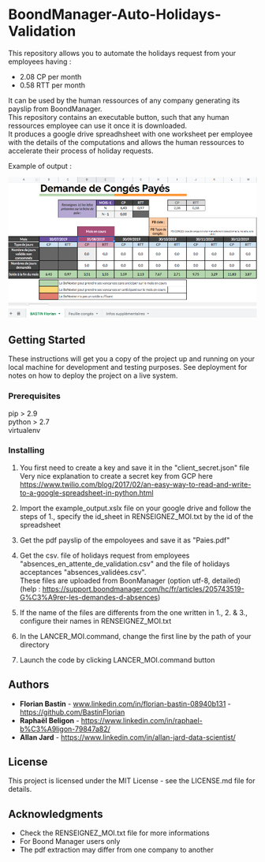 # BoondManager-Auto-Holidays-Validation

This repository allows you to automate the holidays request from your employees having :<br />

- 2.08 CP per month <br /> 
- 0.58 RTT per month <br /> 

It can be used by the human ressources of any company generating its payslip from BoondManager. <br />
This repository contains an executable button, such that any human ressources employee can use it once it is downloaded. <br />
It produces a google drive spreadhsheet with one worksheet per employee with the details of the computations and allows the human ressources to accelerate their process of holiday requests. <br />

Example of output : <br />

![](example_img_output.png)

## Getting Started

These instructions will get you a copy of the project up and running on your local machine for development and testing purposes. See deployment for notes on how to deploy the project on a live system. 

### Prerequisites

pip > 2.9 <br />
python > 2.7 <br />
virtualenv <br />


### Installing

1. You first need to create a key and save it in the "client_secret.json" file <br /> 
Very nice explanation to create a secret key from GCP here
https://www.twilio.com/blog/2017/02/an-easy-way-to-read-and-write-to-a-google-spreadsheet-in-python.html

2. Import the example_output.xslx file on your google drive and follow the steps of 1., specify the id_sheet in RENSEIGNEZ_MOI.txt by the id of the spreadsheet

3. Get the pdf payslip of the empoloyees and save it as "Paies.pdf"

4. Get the csv. file of holidays request from employees "absences_en_attente_de_validation.csv" and the file of holidays acceptances "absences_validées.csv". <br /> 
These files are uploaded from BoonManager (option utf-8, detailed) <br /> (help : https://support.boondmanager.com/hc/fr/articles/205743519-G%C3%A9rer-les-demandes-d-absences)

5. If the name of the files are differents from the one written in 1., 2. & 3., configure their names in RENSEIGNEZ_MOI.txt

6. In the LANCER_MOI.command, change the first line by the path of your directory

7. Launch the code by clicking LANCER_MOI.command button
  
## Authors

* **Florian Bastin** - www.linkedin.com/in/florian-bastin-08940b131 - https://github.com/BastinFlorian
* **Raphaël Beligon** - https://www.linkedin.com/in/raphael-b%C3%A9ligon-79847a82/
* **Allan Jard** - https://www.linkedin.com/in/allan-jard-data-scientist/


## License

This project is licensed under the MIT License - see the LICENSE.md file for details.

## Acknowledgments

* Check the RENSEIGNEZ_MOI.txt file for more informations
* For Boond Manager users only
* The pdf extraction may differ from one company to another
